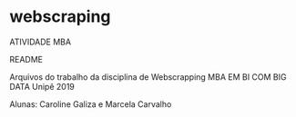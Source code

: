 # webscraping
ATIVIDADE MBA

README

Arquivos do trabalho da disciplina de Webscrapping MBA EM BI COM BIG DATA
Unipê 2019

Alunas: Caroline Galiza e Marcela Carvalho
